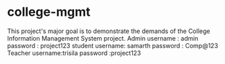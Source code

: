 # college-mgmt
This project's major goal is to demonstrate the demands of the College Information Management System project.
Admin username : admin
password : project123
student username: samarth
password : Comp@123
Teacher username:trisila
password :project123
